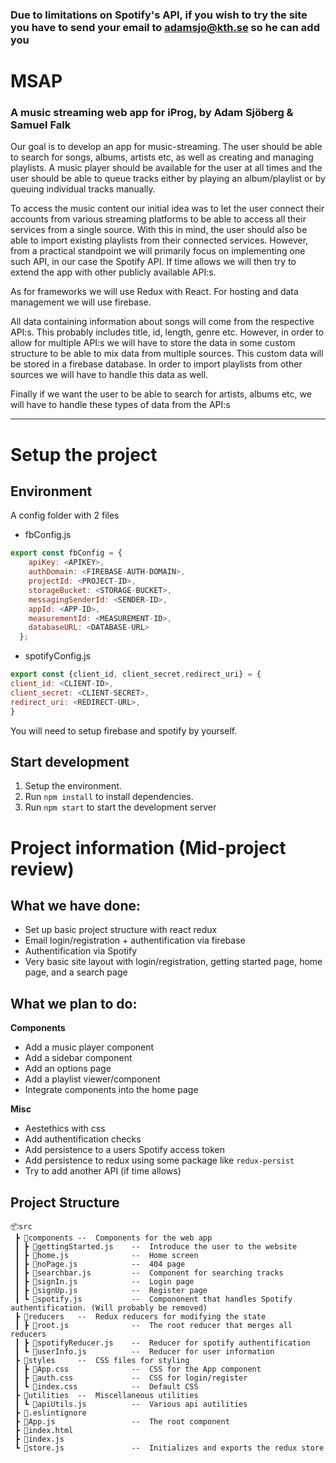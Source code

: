 ### Due to limitations on Spotify's API, if you wish to try the site you have to send your email to adamsjo@kth.se so he can add you

# MSAP
### A music streaming web app for iProg, by Adam Sjöberg & Samuel Falk

Our goal is to develop an app for music-streaming. The user should be able to search
for songs, albums, artists etc, as well as creating and managing playlists. A music player
should be available for the user at all times and the user should be able to queue tracks
either by playing an album/playlist or by queuing individual tracks manually.

To access the music content our initial idea was to let the user connect their accounts
from various streaming platforms to be able to access all their services from a single
source. With this in mind, the user should also be able to import existing playlists from
their connected services. However, from a practical standpoint we will primarily focus
on implementing one such API, in our case the Spotify API. If time allows we will then
try to extend the app with other publicly available API:s.

As for frameworks we will use Redux with React. For hosting and data management we
will use firebase.

All data containing information about songs will come from the respective API:s. This
probably includes title, id, length, genre etc. However, in order to allow for multiple
API:s we will have to store the data in some custom structure to be able to mix data
from multiple sources. This custom data will be stored in a firebase database. In order
to import playlists from other sources we will have to handle this data as well.

Finally if we want the user to be able to search for artists, albums etc, we will have to
handle these types of data from the API:s

-------------------------
# Setup the project 
## Environment
A config folder with 2 files
- fbConfig.js 
```js
export const fbConfig = {
    apiKey: <APIKEY>,
    authDomain: <FIREBASE-AUTH-DOMAIN>,
    projectId: <PROJECT-ID>,
    storageBucket: <STORAGE-BUCKET>,
    messagingSenderId: <SENDER-ID>,
    appId: <APP-ID>,
    measurementId: <MEASUREMENT-ID>,
    databaseURL: <DATABASE-URL>
  };
```
- spotifyConfig.js 
```js
export const {client_id, client_secret,redirect_uri} = {
client_id: <CLIENT-ID>,
client_secret: <CLIENT-SECRET>,
redirect_uri: <REDIRECT-URL>,
}
```
You will need to setup firebase and spotify by yourself.

## Start development
1. Setup the environment.
2. Run `npm install` to install dependencies.
3. Run `npm start` to start the development server

# Project information (Mid-project review)
## What we have done:

- Set up basic project structure with react redux
- Email login/registration + authentification via firebase
- Authentification via Spotify
- Very basic site layout with login/registration, getting started page, home page, and a search page


## What we plan to do:

**Components**
- Add a music player component
- Add a sidebar component
- Add an options page
- Add a playlist viewer/component
- Integrate components into the home page

**Misc**
- Aestethics with css
- Add authentification checks
- Add persistence to a users Spotify access token
- Add persistence to redux using some package like `redux-persist`
- Try to add another API (if time allows)

## Project Structure
```
📦src
 ┣ 📂components --  Components for the web app
 ┃ ┣ 📜gettingStarted.js    --  Introduce the user to the website
 ┃ ┣ 📜home.js              --  Home screen
 ┃ ┣ 📜noPage.js            --  404 page
 ┃ ┣ 📜searchbar.js         --  Component for searching tracks
 ┃ ┣ 📜signIn.js            --  Login page
 ┃ ┣ 📜signUp.js            --  Register page
 ┃ ┗ 📜spotify.js           --  Compononent that handles Spotify authentification. (Will probably be removed)
 ┣ 📂reducers   --  Redux reducers for modifying the state
 ┃ ┣ 📜root.js              --  The root reducer that merges all reducers
 ┃ ┣ 📜spotifyReducer.js    --  Reducer for spotify authentification
 ┃ ┗ 📜userInfo.js          --  Reducer for user information
 ┣ 📂styles     --  CSS files for styling
 ┃ ┣ 📜App.css              --  CSS for the App component
 ┃ ┣ 📜auth.css             --  CSS for login/register
 ┃ ┗ 📜index.css            --  Default CSS
 ┣ 📂utilities  --  Miscellaneous utilities
 ┃ ┗ 📜apiUtils.js          --  Various api autilities 
 ┣ 📜.eslintignore
 ┣ 📜App.js                 --  The root component
 ┣ 📜index.html
 ┣ 📜index.js
 ┗ 📜store.js               --  Initializes and exports the redux store
 ```
